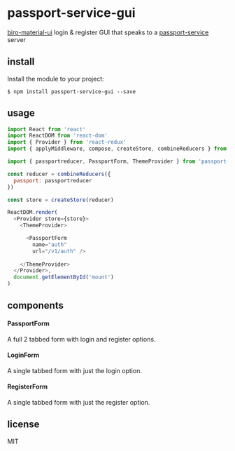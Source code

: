 passport-service-gui
====================

[biro-material-ui](https://github.com/binocarlos/biro-material-ui) login & register GUI that speaks to a [passport-service](https://github.com/binocarlos/passport-service) server

## install

Install the module to your project:

```
$ npm install passport-service-gui --save
```

## usage

```javascript
import React from 'react'
import ReactDOM from 'react-dom'
import { Provider } from 'react-redux'
import { applyMiddleware, compose, createStore, combineReducers } from 'redux'

import { passportreducer, PassportForm, ThemeProvider } from 'passport-service-gui'

const reducer = combineReducers({
  passport: passportreducer
})

const store = createStore(reducer)

ReactDOM.render(  
  <Provider store={store}>
    <ThemeProvider>

      <PassportForm 
        name="auth" 
        url="/v1/auth" />
        
    </ThemeProvider>
  </Provider>,
  document.getElementById('mount')
)
```

## components

#### PassportForm

A full 2 tabbed form with login and register options.

#### LoginForm

A single tabbed form with just the login option.

#### RegisterForm

A single tabbed form with just the register option.

## license

MIT